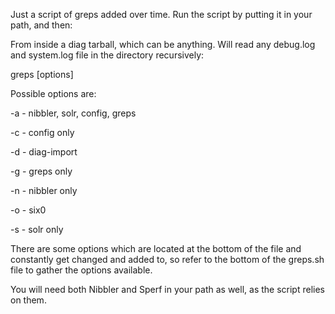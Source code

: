 Just a script of greps added over time. Run the script by putting it in your path, and then:

From inside a diag tarball, which can be anything. Will read any debug.log and system.log file in the
directory recursively:

greps [options]

Possible options are:

-a - nibbler, solr, config, greps

-c - config only

-d - diag-import

-g - greps only

-n - nibbler only

-o - six0

-s - solr only


There are some options which are located at the bottom of the file and constantly get changed and added to,
so refer to the bottom of the greps.sh file to gather the options available.

You will need both Nibbler and Sperf in your path as well, as the script relies on them.
